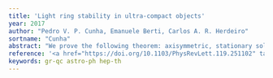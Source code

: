 ```yaml
---
title: 'Light ring stability in ultra-compact objects'
year: 2017
author: "Pedro V. P. Cunha, Emanuele Berti, Carlos A. R. Herdeiro"
sortname: "Cunha"
abstract: "We prove the following theorem: axisymmetric, stationary solutions of the Einstein field equations formed from classical gravitational collapse of matter obeying the null energy condition, that are everywhere smooth and ultracompact (i.e., they have a light ring) must have at least two light rings, and one of them is stable. It has been argued that stable light rings generally lead to nonlinear spacetime instabilities. Our result implies that smooth, physically and dynamically reasonable ultracompact objects are not viable as observational alternatives to black holes whenever these instabilities occur on astrophysically short time scales. The proof of the theorem has two parts: (i) We show that light rings always come in pairs, one being a saddle point and the other a local extremum of an effective potential. This result follows from a topological argument based on the Brouwer degree of a continuous map, with no assumptions on the spacetime dynamics, and hence it is applicable to any metric gravity theory where photons follow null geodesics. (ii) Assuming Einstein's equations, we show that the extremum is a local minimum of the potential (i.e., a stable light ring) if the energy-momentum tensor satisfies the null energy condition."
reference: '<a href="https://doi.org/10.1103/PhysRevLett.119.251102" target="_blank"><i>Physical Review Letters</i> <strong>119</strong> 251102 (2017)</a>. arXiv: <a href="https://arxiv.org/abs/1708.04211" target="_blank">1708.04211 [gr-qc]</a>.'
keywords: gr-qc astro-ph hep-th
---
```

